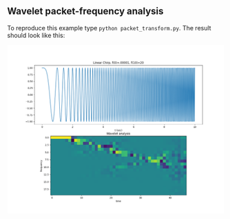 ## Wavelet packet-frequency analysis
To reproduce this example type `python packet_transform.py`.
The result should look like this:

![transform result](analysis.png)
